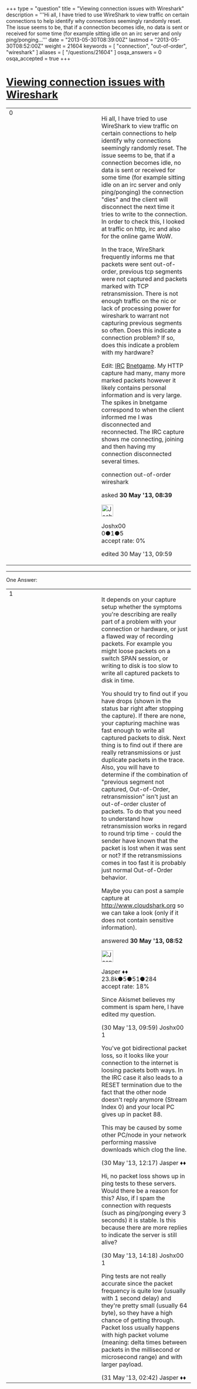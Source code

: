+++
type = "question"
title = "Viewing connection issues with Wireshark"
description = '''Hi all, I have tried to use WireShark to view traffic on certain connections to help identify why connections seemingly randomly reset. The issue seems to be, that if a connection becomes idle, no data is sent or received for some time (for example sitting idle on an irc server and only ping/ponging...'''
date = "2013-05-30T08:39:00Z"
lastmod = "2013-05-30T08:52:00Z"
weight = 21604
keywords = [ "connection", "out-of-order", "wireshark" ]
aliases = [ "/questions/21604" ]
osqa_answers = 0
osqa_accepted = true
+++

<div class="headNormal">

# [Viewing connection issues with Wireshark](/questions/21604/viewing-connection-issues-with-wireshark)

</div>

<div id="main-body">

<div id="askform">

<table id="question-table" style="width:100%;"><colgroup><col style="width: 50%" /><col style="width: 50%" /></colgroup><tbody><tr class="odd"><td style="width: 30px; vertical-align: top"><div class="vote-buttons"><div id="post-21604-score" class="post-score" title="current number of votes">0</div><div id="favorite-count" class="favorite-count"></div></div></td><td><div id="item-right"><div class="question-body"><p>Hi all, I have tried to use WireShark to view traffic on certain connections to help identify why connections seemingly randomly reset. The issue seems to be, that if a connection becomes idle, no data is sent or received for some time (for example sitting idle on an irc server and only ping/ponging) the connection "dies" and the client will disconnect the next time it tries to write to the connection. In order to check this, I looked at traffic on http, irc and also for the online game WoW.</p><p>In the trace, WireShark frequently informs me that packets were sent out-of-order, previous tcp segments were not captured and packets marked with TCP retransmission. There is not enough traffic on the nic or lack of processing power for wireshark to warrant not capturing previous segments so often. Does this indicate a connection problem? If so, does this indicate a problem with my hardware?</p><p>Edit: <a href="http://www.cloudshark.org/captures/ab029483e244">IRC</a> <a href="http://www.cloudshark.org/captures/5e19a8168f07">Bnetgame</a>. My HTTP capture had many, many more marked packets however it likely contains personal information and is very large. The spikes in bnetgame correspond to when the client informed me I was disconnected and reconnected. The IRC capture shows me connecting, joining and then having my connection disconnected several times.</p></div><div id="question-tags" class="tags-container tags">connection out-of-order wireshark</div><div id="question-controls" class="post-controls"></div><div class="post-update-info-container"><div class="post-update-info post-update-info-user"><p>asked <strong>30 May '13, 08:39</strong></p><img src="https://secure.gravatar.com/avatar/5474328b0379fdf51855e92ae1fa5e67?s=32&amp;d=identicon&amp;r=g" class="gravatar" width="32" height="32" alt="Joshx00&#39;s gravatar image" /><p>Joshx00<br />
<span class="score" title="0 reputation points">0</span><span title="1 badges"><span class="badge1">●</span><span class="badgecount">1</span></span><span title="5 badges"><span class="bronze">●</span><span class="badgecount">5</span></span><br />
<span class="accept_rate" title="Rate of the user&#39;s accepted answers">accept rate:</span> <span title="Joshx00 has no accepted answers">0%</span></p></div><div class="post-update-info post-update-info-edited"><p>edited 30 May '13, 09:59</p></div></div><div id="comments-container-21604" class="comments-container"></div><div id="comment-tools-21604" class="comment-tools"></div><div class="clear"></div><div id="comment-21604-form-container" class="comment-form-container"></div><div class="clear"></div></div></td></tr></tbody></table>

------------------------------------------------------------------------

<div class="tabBar">

<span id="sort-top"></span>

<div class="headQuestions">

One Answer:

</div>

</div>

<span id="21605"></span>

<div id="answer-container-21605" class="answer accepted-answer">

<table style="width:100%;"><colgroup><col style="width: 50%" /><col style="width: 50%" /></colgroup><tbody><tr class="odd"><td style="width: 30px; vertical-align: top"><div class="vote-buttons"><div id="post-21605-score" class="post-score" title="current number of votes">1</div></div></td><td><div class="item-right"><div class="answer-body"><p>It depends on your capture setup whether the symptoms you're describing are really part of a problem with your connection or hardware, or just a flawed way of recording packets. For example you might loose packets on a switch SPAN session, or writing to disk is too slow to write all captured packets to disk in time.</p><p>You should try to find out if you have drops (shown in the status bar right after stopping the capture). If there are none, your capturing machine was fast enough to write all captured packets to disk. Next thing is to find out if there are really retransmissions or just duplicate packets in the trace. Also, you will have to determine if the combination of "previous segment not captured, Out-of-Order, retransmission" isn't just an out-of-order cluster of packets. To do that you need to understand how retransmission works in regard to round trip time - could the sender have known that the packet is lost when it was sent or not? If the retransmissions comes in too fast it is probably just normal Out-of-Order behavior.</p><p>Maybe you can post a sample capture at <a href="http://www.cloudshark.org"></a><a href="http://www.cloudshark.org">http://www.cloudshark.org</a> so we can take a look (only if it does not contain sensitive information).</p></div><div class="answer-controls post-controls"></div><div class="post-update-info-container"><div class="post-update-info post-update-info-user"><p>answered <strong>30 May '13, 08:52</strong></p><img src="https://secure.gravatar.com/avatar/c578ba2967741f25aebd6afef702f432?s=32&amp;d=identicon&amp;r=g" class="gravatar" width="32" height="32" alt="Jasper&#39;s gravatar image" /><p>Jasper ♦♦<br />
<span class="score" title="23806 reputation points"><span>23.8k</span></span><span title="5 badges"><span class="badge1">●</span><span class="badgecount">5</span></span><span title="51 badges"><span class="silver">●</span><span class="badgecount">51</span></span><span title="284 badges"><span class="bronze">●</span><span class="badgecount">284</span></span><br />
<span class="accept_rate" title="Rate of the user&#39;s accepted answers">accept rate:</span> <span title="Jasper has 263 accepted answers">18%</span></p></div></div><div id="comments-container-21605" class="comments-container"><span id="21613"></span><div id="comment-21613" class="comment"><div id="post-21613-score" class="comment-score"></div><div class="comment-text"><p>Since Akismet believes my comment is spam here, I have edited my question.</p></div><div id="comment-21613-info" class="comment-info"><span class="comment-age">(30 May '13, 09:59)</span> Joshx00</div></div><span id="21620"></span><div id="comment-21620" class="comment"><div id="post-21620-score" class="comment-score">1</div><div class="comment-text"><p>You've got bidirectional packet loss, so it looks like your connection to the internet is loosing packets both ways. In the IRC case it also leads to a RESET termination due to the fact that the other node doesn't reply anymore (Stream Index 0) and your local PC gives up in packet 88.</p><p>This may be caused by some other PC/node in your network performing massive downloads which clog the line.</p></div><div id="comment-21620-info" class="comment-info"><span class="comment-age">(30 May '13, 12:17)</span> Jasper ♦♦</div></div><span id="21623"></span><div id="comment-21623" class="comment"><div id="post-21623-score" class="comment-score"></div><div class="comment-text"><p>Hi, no packet loss shows up in ping tests to these servers. Would there be a reason for this? Also, if I spam the connection with requests (such as ping/ponging every 3 seconds) it is stable. Is this because there are more replies to indicate the server is still alive?</p></div><div id="comment-21623-info" class="comment-info"><span class="comment-age">(30 May '13, 14:18)</span> Joshx00</div></div><span id="21644"></span><div id="comment-21644" class="comment"><div id="post-21644-score" class="comment-score">1</div><div class="comment-text"><p>Ping tests are not really accurate since the packet frequency is quite low (usually with 1 second delay) and they're pretty small (usually 64 byte), so they have a high chance of getting through. Packet loss usually happens with high packet volume (meaning: delta times between packets in the millisecond or microsecond range) and with larger payload.</p></div><div id="comment-21644-info" class="comment-info"><span class="comment-age">(31 May '13, 02:42)</span> Jasper ♦♦</div></div></div><div id="comment-tools-21605" class="comment-tools"></div><div class="clear"></div><div id="comment-21605-form-container" class="comment-form-container"></div><div class="clear"></div></div></td></tr></tbody></table>

</div>

<div class="paginator-container-left">

</div>

</div>

</div>

